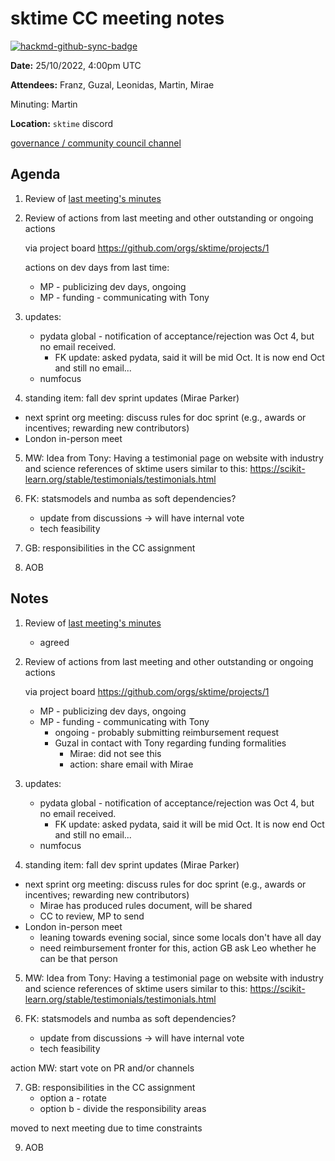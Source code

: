 # sktime CC meeting notes

[![hackmd-github-sync-badge](https://hackmd.io/y1OcL1QMQLiZjRwVB0t0RQ/badge)](https://hackmd.io/y1OcL1QMQLiZjRwVB0t0RQ)

**Date:** 
25/10/2022, 4:00pm UTC

**Attendees:** Franz, Guzal, Leonidas, Martin, Mirae

Minuting: Martin

**Location:** `sktime` discord

[governance / community council channel](https://discord.com/channels/723500657255907408/875425974345416734)

## Agenda

1. Review of [last meeting's minutes](https://github.com/sktime/community-org/tree/main/community_council/previous_meetings)

2. Review of actions from last meeting and other outstanding or ongoing actions

    via project board https://github.com/orgs/sktime/projects/1

    actions on dev days from last time:
    
    * MP - publicizing dev days, ongoing
    * MP - funding - communicating with Tony

3. updates:
    * pydata global - notification of acceptance/rejection was Oct 4, but no email received.
        * FK update: asked pydata, said it will be mid Oct. It is now end Oct and still no email...
    * numfocus

4. standing item: fall dev sprint updates (Mirae Parker)

 - next sprint org meeting: discuss rules for doc sprint (e.g., awards or incentives; rewarding new contributors)
 - London in-person meet

5. MW: Idea from Tony: Having a testimonial page on website with industry and science references of sktime users similar to this: https://scikit-learn.org/stable/testimonials/testimonials.html

6. FK: statsmodels and numba as soft dependencies?
    * update from discussions -> will have internal vote
    * tech feasibility

7. GB: responsibilities in the CC assignment
8. AOB


## Notes

1. Review of [last meeting's minutes](https://github.com/sktime/community-org/tree/main/community_council/previous_meetings)
    * agreed

2. Review of actions from last meeting and other outstanding or ongoing actions

    via project board https://github.com/orgs/sktime/projects/1

    
    * MP - publicizing dev days, ongoing
    * MP - funding - communicating with Tony
        * ongoing - probably submitting reimbursement request
        * Guzal in contact with Tony regarding funding formalities
            * Mirae: did not see this
            * action: share email with Mirae


3. updates:
    * pydata global - notification of acceptance/rejection was Oct 4, but no email received.
        * FK update: asked pydata, said it will be mid Oct. It is now end Oct and still no email...
    * numfocus

4. standing item: fall dev sprint updates (Mirae Parker)

 - next sprint org meeting: discuss rules for doc sprint (e.g., awards or incentives; rewarding new contributors)
     - Mirae has produced rules document, will be shared
     - CC to review, MP to send
 - London in-person meet
     - leaning towards evening social, since some locals don't have all day
     - need reimbursement fronter for this, action GB ask Leo whether he can be that person

5. MW: Idea from Tony: Having a testimonial page on website with industry and science references of sktime users similar to this: https://scikit-learn.org/stable/testimonials/testimonials.html

6. FK: statsmodels and numba as soft dependencies?
    * update from discussions -> will have internal vote
    * tech feasibility

action MW: start vote on PR and/or channels

7. GB: responsibilities in the CC assignment
    - option a - rotate
    - option b - divide the responsibility areas

moved to next meeting due to time constraints

9. AOB

